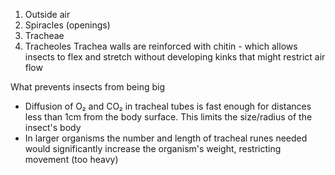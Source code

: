 1. Outside air
2. Spiracles (openings)
3. Tracheae
4. Tracheoles
Trachea walls are reinforced with chitin - which allows insects to flex and stretch without developing kinks that might restrict air flow

What prevents insects from being big
- Diffusion of O₂ and CO₂ in tracheal tubes is fast enough for distances less than 1cm from the body surface. This limits the size/radius of the insect's body
- In larger organisms the number and length of tracheal runes needed would significantly increase the organism's weight, restricting movement (too heavy)